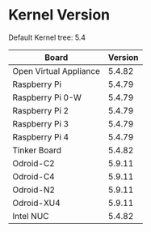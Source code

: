 
# Kernel Version

Default Kernel tree: 5.4

| Board | Version |
|-------|---------|
| Open Virtual Appliance | 5.4.82 |
| Raspberry Pi | 5.4.79 |
| Raspberry Pi 0-W | 5.4.79 |
| Raspberry Pi 2 | 5.4.79 |
| Raspberry Pi 3 | 5.4.79 |
| Raspberry Pi 4 | 5.4.79 |
| Tinker Board | 5.4.82 |
| Odroid-C2 | 5.9.11 |
| Odroid-C4 | 5.9.11 |
| Odroid-N2 | 5.9.11 |
| Odroid-XU4 | 5.9.11 |
| Intel NUC | 5.4.82 |
